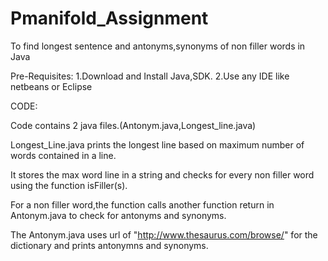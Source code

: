 # Pmanifold_Assignment
To find longest sentence and antonyms,synonyms of non filler words in Java

Pre-Requisites:
1.Download and Install Java,SDK.
2.Use any IDE like netbeans or Eclipse

CODE:

Code contains 2 java files.(Antonym.java,Longest_line.java)

Longest_Line.java prints the longest line based on maximum number of words contained in a line.

It stores the max word line in a string and checks for every non filler word using the function isFiller(s).

For a non filler word,the function calls another function return in Antonym.java to check for antonyms and synonyms.

The Antonym.java uses url of "http://www.thesaurus.com/browse/" for the dictionary and prints antonymns and synonyms.


